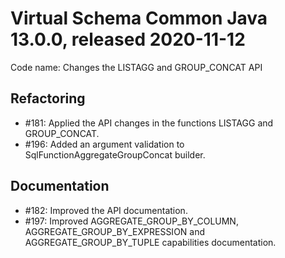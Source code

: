 # Virtual Schema Common Java 13.0.0, released 2020-11-12

Code name: Changes the LISTAGG and GROUP_CONCAT API

## Refactoring

* #181: Applied the API changes in the functions LISTAGG and GROUP_CONCAT.
* #196: Added an argument validation to SqlFunctionAggregateGroupConcat builder.

## Documentation

* #182: Improved the API documentation.
* #197: Improved AGGREGATE_GROUP_BY_COLUMN, AGGREGATE_GROUP_BY_EXPRESSION and AGGREGATE_GROUP_BY_TUPLE capabilities documentation.